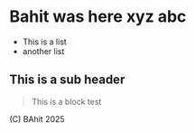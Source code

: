 # Bahit was here xyz abc
- This is a list
- another list
## This is a sub header

> This is a block test


(C) BAhit 2025
